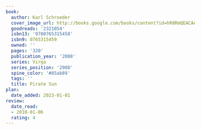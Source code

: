 ```yaml
---
book:
  author: Karl Schroeder
  cover_image_url: http://books.google.com/books/content?id=hR8RmQEACAAJ&printsec=frontcover&img=1&zoom=1&source=gbs_api
  goodreads: '2321054'
  isbn13: '9780765315458'
  isbn9: 0765315459
  owned: ''
  pages: '320'
  publication_year: '2008'
  series: Virga
  series_position: '2008'
  spine_color: '#85ab89'
  tags: ''
  title: Pirate Sun
plan:
  date_added: 2023-01-01
review:
  date_read:
  - 2010-01-06
  rating: 4
---
```

